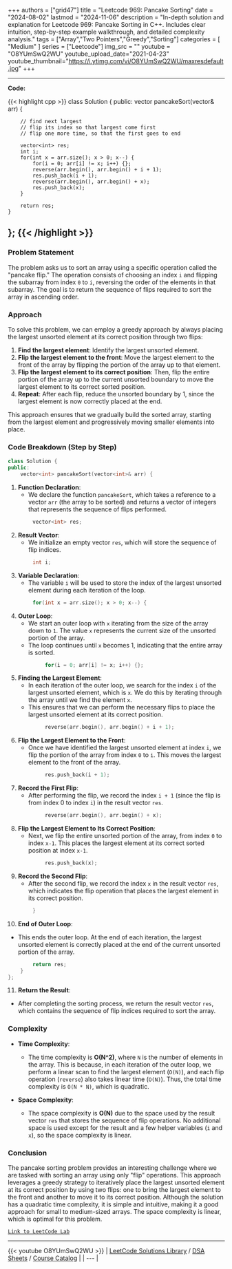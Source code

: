 
+++
authors = ["grid47"]
title = "Leetcode 969: Pancake Sorting"
date = "2024-08-02"
lastmod = "2024-11-06"
description = "In-depth solution and explanation for Leetcode 969: Pancake Sorting in C++. Includes clear intuition, step-by-step example walkthrough, and detailed complexity analysis."
tags = ["Array","Two Pointers","Greedy","Sorting"]
categories = [
    "Medium"
]
series = ["Leetcode"]
img_src = ""
youtube = "O8YUmSwQ2WU"
youtube_upload_date="2021-04-23"
youtube_thumbnail="https://i.ytimg.com/vi/O8YUmSwQ2WU/maxresdefault.jpg"
+++



---
**Code:**

{{< highlight cpp >}}
class Solution {
public:
    vector<int> pancakeSort(vector<int>& arr) {
        
        
        // find next largest
        // flip its index so that largest come first
        // flip one more time, so that the first goes to end
        
        vector<int> res;
        int i;
        for(int x = arr.size(); x > 0; x--) {
            for(i = 0; arr[i] != x; i++) {};
            reverse(arr.begin(), arr.begin() + i + 1);
            res.push_back(i + 1);
            reverse(arr.begin(), arr.begin() + x);
            res.push_back(x);
        }
        
        return res;
    }
};
{{< /highlight >}}
---

### Problem Statement

The problem asks us to sort an array using a specific operation called the "pancake flip." The operation consists of choosing an index `i` and flipping the subarray from index `0` to `i`, reversing the order of the elements in that subarray. The goal is to return the sequence of flips required to sort the array in ascending order.

### Approach

To solve this problem, we can employ a greedy approach by always placing the largest unsorted element at its correct position through two flips:
1. **Find the largest element**: Identify the largest unsorted element.
2. **Flip the largest element to the front**: Move the largest element to the front of the array by flipping the portion of the array up to that element.
3. **Flip the largest element to its correct position**: Then, flip the entire portion of the array up to the current unsorted boundary to move the largest element to its correct sorted position.
4. **Repeat**: After each flip, reduce the unsorted boundary by 1, since the largest element is now correctly placed at the end.

This approach ensures that we gradually build the sorted array, starting from the largest element and progressively moving smaller elements into place.

### Code Breakdown (Step by Step)

```cpp
class Solution {
public:
    vector<int> pancakeSort(vector<int>& arr) {
```
1. **Function Declaration**:
   - We declare the function `pancakeSort`, which takes a reference to a vector `arr` (the array to be sorted) and returns a vector of integers that represents the sequence of flips performed.

```cpp
        vector<int> res;
```
2. **Result Vector**:
   - We initialize an empty vector `res`, which will store the sequence of flip indices.

```cpp
        int i;
```
3. **Variable Declaration**:
   - The variable `i` will be used to store the index of the largest unsorted element during each iteration of the loop.

```cpp
        for(int x = arr.size(); x > 0; x--) {
```
4. **Outer Loop**:
   - We start an outer loop with `x` iterating from the size of the array down to `1`. The value `x` represents the current size of the unsorted portion of the array.
   - The loop continues until `x` becomes 1, indicating that the entire array is sorted.

```cpp
            for(i = 0; arr[i] != x; i++) {};
```
5. **Finding the Largest Element**:
   - In each iteration of the outer loop, we search for the index `i` of the largest unsorted element, which is `x`. We do this by iterating through the array until we find the element `x`. 
   - This ensures that we can perform the necessary flips to place the largest unsorted element at its correct position.

```cpp
            reverse(arr.begin(), arr.begin() + i + 1);
```
6. **Flip the Largest Element to the Front**:
   - Once we have identified the largest unsorted element at index `i`, we flip the portion of the array from index `0` to `i`. This moves the largest element to the front of the array.

```cpp
            res.push_back(i + 1);
```
7. **Record the First Flip**:
   - After performing the flip, we record the index `i + 1` (since the flip is from index 0 to index `i`) in the result vector `res`.

```cpp
            reverse(arr.begin(), arr.begin() + x);
```
8. **Flip the Largest Element to Its Correct Position**:
   - Next, we flip the entire unsorted portion of the array, from index `0` to index `x-1`. This places the largest element at its correct sorted position at index `x-1`.

```cpp
            res.push_back(x);
```
9. **Record the Second Flip**:
   - After the second flip, we record the index `x` in the result vector `res`, which indicates the flip operation that places the largest element in its correct position.

```cpp
        }
```
10. **End of Outer Loop**:
   - This ends the outer loop. At the end of each iteration, the largest unsorted element is correctly placed at the end of the current unsorted portion of the array.

```cpp
        return res;
    }
};
```
11. **Return the Result**:
   - After completing the sorting process, we return the result vector `res`, which contains the sequence of flip indices required to sort the array.

### Complexity

- **Time Complexity**: 
  - The time complexity is **O(N^2)**, where `N` is the number of elements in the array. This is because, in each iteration of the outer loop, we perform a linear scan to find the largest element (`O(N)`), and each flip operation (`reverse`) also takes linear time (`O(N)`). Thus, the total time complexity is `O(N * N)`, which is quadratic.

- **Space Complexity**: 
  - The space complexity is **O(N)** due to the space used by the result vector `res` that stores the sequence of flip operations. No additional space is used except for the result and a few helper variables (`i` and `x`), so the space complexity is linear.

### Conclusion

The pancake sorting problem provides an interesting challenge where we are tasked with sorting an array using only "flip" operations. This approach leverages a greedy strategy to iteratively place the largest unsorted element at its correct position by using two flips: one to bring the largest element to the front and another to move it to its correct position. Although the solution has a quadratic time complexity, it is simple and intuitive, making it a good approach for small to medium-sized arrays. The space complexity is linear, which is optimal for this problem.

[`Link to LeetCode Lab`](https://leetcode.com/problems/pancake-sorting/description/)

---
{{< youtube O8YUmSwQ2WU >}}
| [LeetCode Solutions Library](https://grid47.xyz/leetcode/) / [DSA Sheets](https://grid47.xyz/sheets/) / [Course Catalog](https://grid47.xyz/courses/) |
| --- |
